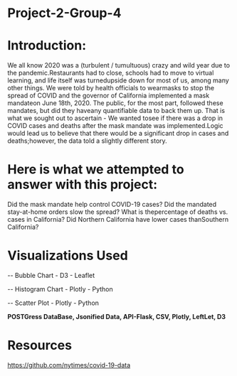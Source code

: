 # Project-2-Group-4

# **Introduction:**

We all know 2020 was a (turbulent / tumultuous) crazy and wild year due to the pandemic.Restaurants had to close, schools had to move to virtual learning, and life itself was turnedupside down for most of us, among many other things. We were told by health officials to wearmasks to stop the spread of COVID and the governor of California implemented a mask mandateon June 18th, 2020. The public, for the most part, followed these mandates, but did they haveany quantifiable data to back them up. That is what we sought out to ascertain -  We wanted tosee if there was a drop in COVID cases and deaths after the mask mandate was implemented.Logic would lead us to believe that there would be a significant drop in  cases and deaths;however, the data told a slightly different story. 


# **Here is what we attempted to answer with this project:**

Did the mask mandate help control COVID-19 cases? Did the mandated stay-at-home orders slow the spread? 
What is thepercentage of deaths vs. cases in California? Did Northern California have lower cases thanSouthern California?


# **Visualizations Used**


-- Bubble Chart - D3 - Leaflet


-- Histogram Chart - Plotly - Python 


-- Scatter Plot - Plotly - Python


**POSTGress DataBase, Jsonified Data, API-Flask, CSV, Plotly, LeftLet, D3** 




# **Resources**
https://github.com/nytimes/covid-19-data
